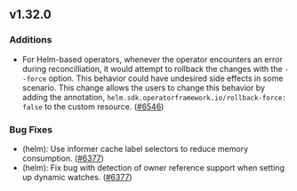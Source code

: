 ## v1.32.0

### Additions

- For Helm-based operators, whenever the operator encounters an  error during reconcilliation, it would attempt to rollback the changes with the `--force` option. This behavior could have  undesired side effects in some scenario.
This change allows the users to change this behavior by adding the  annotation, `helm.sdk.operatorframework.io/rollback-force: false`
 to the custom resource. ([#6546](https://github.com/graphitehealth/operator-sdk/pull/6546))

### Bug Fixes

- (helm): Use informer cache label selectors to reduce memory consumption. ([#6377](https://github.com/graphitehealth/operator-sdk/pull/6377))
- (helm): Fix bug with detection of owner reference support when setting up dynamic watches. ([#6377](https://github.com/graphitehealth/operator-sdk/pull/6377))
